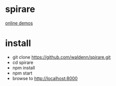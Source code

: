 # spirare

[online demos](http://waldenn.github.io/spirare/app/)

# install

* git clone https://github.com/waldenn/spirare.git 
* cd spirare
* npm install
* npm start
* browse to [http://localhost:8000](http://localhost:8000)
